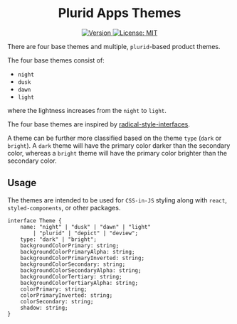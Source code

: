 <h1 align="center">
    Plurid Apps Themes
</h1>

<p align="center">
    <a target="_blank" href="https://www.npmjs.com/package/@plurid/apps.utilities.themes">
        <img src="https://img.shields.io/npm/v/@plurid/apps.utilities.themes.svg?logo=npm&colorB=1380C3&style=for-the-badge" alt="Version">
    </a>
    <a target="_blank" href="https://github.com/plurid/apps.utilities.themes/blob/master/LICENSE">
        <img src="https://img.shields.io/badge/license-MIT-blue.svg?colorB=1380C3&style=for-the-badge" alt="License: MIT">
    </a>
</p>



There are four base themes and multiple, `plurid`-based product themes.

The four base themes consist of:

+ `night`
+ `dusk`
+ `dawn`
+ `light`

where the lightness increases from the `night` to `light`.

The four base themes are inspired by [radical-style-interfaces](https://github.com/plurid/radical-style-interfaces).

A theme can be further more classified based on the theme `type` (`dark` or `bright`). A `dark` theme will have the primary color darker than the secondary color, whereas a `bright` theme will have the primary color brighter than the secondary color.


## Usage

The themes are intended to be used for `CSS-in-JS` styling along with `react`, `styled-components`, or other packages.

    interface Theme {
        name: "night" | "dusk" | "dawn" | "light"
            | "plurid" | "depict" | "deview";
        type: "dark" | "bright";
        backgroundColorPrimary: string;
        backgroundColorPrimaryAlpha: string;
        backgroundColorPrimaryInverted: string;
        backgroundColorSecondary: string;
        backgroundColorSecondaryAlpha: string;
        backgroundColorTertiary: string;
        backgroundColorTertiaryAlpha: string;
        colorPrimary: string;
        colorPrimaryInverted: string;
        colorSecondary: string;
        shadow: string;
    }
